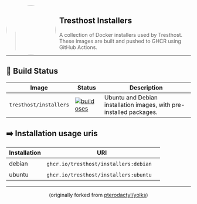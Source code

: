 <img width="135" height="135" align="left" style="float: left; margin: 0 10px 0 0; border-radius: 50%;" src="https://cdn.discordapp.com/attachments/971049189377179718/1154840028124549230/logo_new_rounded.png">

## Tresthost Installers

> A collection of Docker installers used by Tresthost. These images are built and pushed to GHCR using GitHub Actions.

---

## 🚀 Build Status

| Image              | Status                                                                                                                                                          | Description                                            |
| ------------------ | --------------------------------------------------------------------------------------------------------------------------------------------------------------- | ------------------------------------------------------ |
| `tresthost/installers`   | [![build oses](https://github.com/tresthost/installers/actions/workflows/installers_github.yml/badge.svg)](https://github.com/tresthost/installers/actions/workflows/installers_github.yml)       | Ubuntu and Debian installation images, with pre-installed packages. |

## ➡️ Installation usage uris
| Installation            | URI                                    |
| ----------------------- | -------------------------------------- |
| debianㅤㅤ              | `ghcr.io/tresthost/installers:debian`ㅤ |
| ubuntu ㅤㅤ             | `ghcr.io/tresthost/installers:ubuntu`ㅤ |
---

<p align="center">(originally forked from <a href="https://github.com/pterodactyl/yolks">pterodactyl/yolks</a>)</p>
